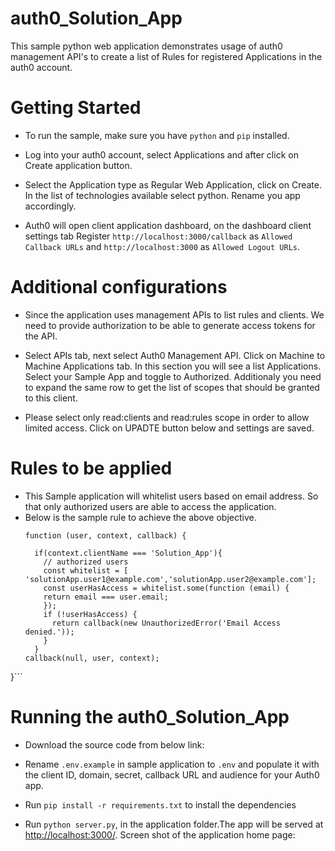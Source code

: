# auth0_Solution_App

This sample python web application demonstrates usage of auth0 management API's to create a list of Rules for registered
Applications in the auth0 account.

# Getting Started

* To run the sample, make sure you have `python` and `pip` installed.

* Log into your auth0 account, select Applications and after click on Create application button.

* Select the Application type as Regular Web Application, click on Create. In the list of technologies
  available select python. Rename you app accordingly.
  
* Auth0 will open client application dashboard, on the dashboard client settings tab Register 
  `http://localhost:3000/callback` as `Allowed Callback URLs` and `http://localhost:3000` as 
  `Allowed Logout URLs`.

# Additional configurations 

* Since the application uses management APIs to list rules and clients. We need to provide authorization
  to be able to generate access tokens for the API.
  
* Select APIs tab, next select Auth0 Management API. Click on Machine to Machine Applications tab. In this 
  section you will see a list Applications. Select your Sample App and toggle to Authorized. Additionaly you
  need to expand the same row to get the list of scopes that should be granted to this client.
  
* Please select only read:clients and read:rules scope in order to allow limited access. Click on UPADTE button
  below and settings are saved.

# Rules to be applied
* This Sample application will whitelist users based on email address. So that only authorized users are able 
  to access the application.
* Below is the sample rule to achieve the above objective.  
  ```
  function (user, context, callback) {
 
    if(context.clientName === 'Solution_App'){
      // authorized users
  	  const whitelist = [ 'solutionApp.user1@example.com','solutionApp.user2@example.com']; 
  	  const userHasAccess = whitelist.some(function (email) {
      return email === user.email;
      });    
      if (!userHasAccess) {
        return callback(new UnauthorizedError('Email Access denied.'));
      }
    }
  callback(null, user, context);
}```

# Running the auth0_Solution_App

* Download the source code from below link:
<link tbc>

* Rename `.env.example` in sample application to `.env` and populate it with the client ID, domain, 
  secret, callback URL and audience for your Auth0 app.
  
* Run `pip install -r requirements.txt` to install the dependencies 

* Run `python server.py`, in the application folder.The app will be served at [http://localhost:3000/](http://localhost:3000/).
  Screen shot of the application home page:



